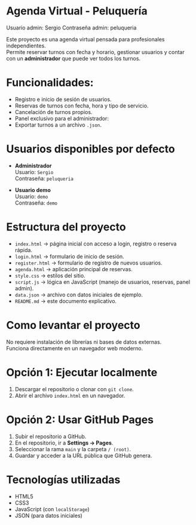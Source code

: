 # Agenda Virtual - Peluquería

Usuario admin: Sergio
Contraseña admin: peluqueria

Este proyecto es una agenda virtual pensada para profesionales independientes.  
Permite reservar turnos con fecha y horario, gestionar usuarios y contar con un **administrador** que puede ver todos los turnos.

# Funcionalidades:

- Registro e inicio de sesión de usuarios.
- Reservas de turnos con fecha, hora y tipo de servicio.
- Cancelación de turnos propios.
- Panel exclusivo para el administrador:
- Exportar turnos a un archivo `.json`.


# Usuarios disponibles por defecto

- **Administrador**  
Usuario: `Sergio`  
Contraseña: `peluqueria`  

- **Usuario demo**    
Usuario: `demo`  
Contraseña: `demo`

# Estructura del proyecto

- `index.html` → página inicial con acceso a login, registro o reserva rápida.  
- `login.html` → formulario de inicio de sesión.  
- `register.html` → formulario de registro de nuevos usuarios.  
- `agenda.html` → aplicación principal de reservas.  
- `style.css` → estilos del sitio.  
- `script.js` → lógica en JavaScript (manejo de usuarios, reservas, panel admin).  
- `data.json` → archivo con datos iniciales de ejemplo.  
- `README.md` → este documento explicativo.

# Como levantar el proyecto

No requiere instalación de librerías ni bases de datos externas.  
Funciona directamente en un navegador web moderno.

# Opción 1: Ejecutar localmente
1. Descargar el repositorio o clonar con `git clone`.
2. Abrir el archivo `index.html` en un navegador.

# Opción 2: Usar GitHub Pages
1. Subir el repositorio a GitHub.
2. En el repositorio, ir a **Settings -> Pages**.
3. Seleccionar la rama `main` y la carpeta `/ (root)`.
4. Guardar y acceder a la URL pública que GitHub genera.

# Tecnologías utilizadas

- HTML5  
- CSS3  
- JavaScript (con `localStorage`)  
- JSON (para datos iniciales)